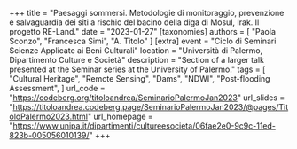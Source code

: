 +++
title = "Paesaggi sommersi. Metodologie di monitoraggio, prevenzione e salvaguardia dei siti a rischio del bacino della diga di Mosul, Irak. Il progetto RE-Land."
date = "2023-01-27"
[taxonomies]
authors = [ "Paola Sconzo", "Francesca Simi", "A. Titolo" ]
[extra]
event = "Ciclo di Seminari Scienze Applicate ai Beni Culturali"
location = "Università di Palermo, Dipartimento Culture e Società"
description = "Section of a larger talk presented at the Seminar series at the University of Palermo."
tags = [
  "Cultural Heritage",
  "Remote Sensing",
  "Dams",
  "NDWI",
  "Post-flooding Assessment",
]
url_code = "https://codeberg.org/titoloandrea/SeminarioPalermoJan2023"
url_slides = "https://titoloandrea.codeberg.page/SeminarioPalermoJan2023/@pages/TitoloPalermo2023.html"
url_homepage = "https://www.unipa.it/dipartimenti/cultureesocieta/06fae2e0-9c9c-11ed-823b-005056010139/"
+++
